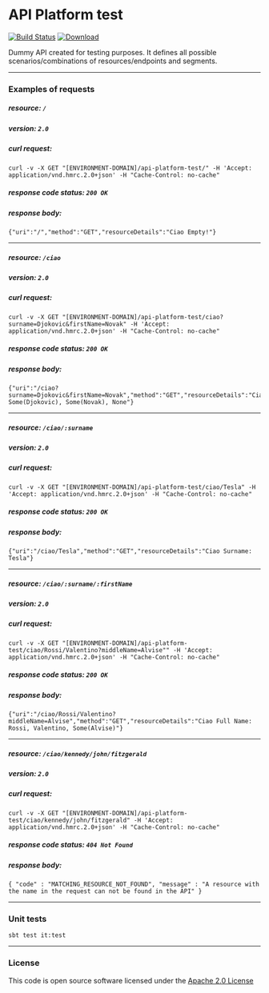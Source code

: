 # API Platform test

[![Build Status](https://travis-ci.org/hmrc/api-platform-test.svg)](https://travis-ci.org/hmrc/api-platform-test) [ ![Download](https://api.bintray.com/packages/hmrc/releases/api-platform-test/images/download.svg) ](https://bintray.com/hmrc/releases/api-platform-test/_latestVersion)

Dummy API created for testing purposes.
It defines all possible scenarios/combinations of resources/endpoints and segments.

---

### Examples of requests

##### resource: `/`
##### version: `2.0`
##### curl request:
```
curl -v -X GET "[ENVIRONMENT-DOMAIN]/api-platform-test/" -H 'Accept: application/vnd.hmrc.2.0+json' -H "Cache-Control: no-cache"
```
##### response code status: `200 OK`
##### response body:
```
{"uri":"/","method":"GET","resourceDetails":"Ciao Empty!"}
```

---

##### resource: `/ciao`
##### version: `2.0`
##### curl request:
```
curl -v -X GET "[ENVIRONMENT-DOMAIN]/api-platform-test/ciao?surname=Djokovic&firstName=Novak" -H 'Accept: application/vnd.hmrc.2.0+json' -H "Cache-Control: no-cache"
```
##### response code status: `200 OK`
##### response body:
```
{"uri":"/ciao?surname=Djokovic&firstName=Novak","method":"GET","resourceDetails":"Ciao: Some(Djokovic), Some(Novak), None"}
```

---

##### resource: `/ciao/:surname`
##### version: `2.0`
##### curl request:
```
curl -v -X GET "[ENVIRONMENT-DOMAIN]/api-platform-test/ciao/Tesla" -H 'Accept: application/vnd.hmrc.2.0+json' -H "Cache-Control: no-cache"
```
##### response code status: `200 OK`
##### response body:
```
{"uri":"/ciao/Tesla","method":"GET","resourceDetails":"Ciao Surname: Tesla"}
```

---

##### resource: `/ciao/:surname/:firstName`
##### version: `2.0`
##### curl request:
```
curl -v -X GET "[ENVIRONMENT-DOMAIN]/api-platform-test/ciao/Rossi/Valentino?middleName=Alvise"" -H 'Accept: application/vnd.hmrc.2.0+json' -H "Cache-Control: no-cache"
```
##### response code status: `200 OK`
##### response body:
```
{"uri":"/ciao/Rossi/Valentino?middleName=Alvise","method":"GET","resourceDetails":"Ciao Full Name: Rossi, Valentino, Some(Alvise)"}
```

---

##### resource: `/ciao/kennedy/john/fitzgerald`
##### version: `2.0`
##### curl request:
```
curl -v -X GET "[ENVIRONMENT-DOMAIN]/api-platform-test/ciao/kennedy/john/fitzgerald" -H 'Accept: application/vnd.hmrc.2.0+json' -H "Cache-Control: no-cache"
```
##### response code status: `404 Not Found`
##### response body:
```
{ "code" : "MATCHING_RESOURCE_NOT_FOUND", "message" : "A resource with the name in the request can not be found in the API" }
```

---

### Unit tests
```
sbt test it:test
```

---

### License

This code is open source software licensed under the [Apache 2.0 License]("http://www.apache.org/licenses/LICENSE-2.0.html")

